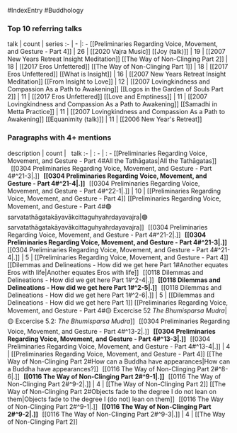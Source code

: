 #IndexEntry #Buddhology

### Top 10 referring talks
talk | count | series
:- | - |: -
[[Preliminaries Regarding Voice, Movement, and Gesture - Part 4]] | 26 | [[2020 Vajra Music]]
[[Joy (talk)]] | 19 | [[2007 New Years Retreat Insight Meditation]]
[[The Way of Non-Clinging Part 2]] | 18 | [[2017 Eros Unfettered]]
[[The Way of Non-Clinging Part 1]] | 18 | [[2017 Eros Unfettered]]
[[What is Insight]] | 16 | [[2007 New Years Retreat Insight Meditation]]
[[From Insight to Love]] | 12 | [[2007 Lovingkindness and Compassion As a Path to Awakening]]
[[Logos in the Garden of Souls Part 2]] | 11 | [[2017 Eros Unfettered]]
[[Love and Emptiness]] | 11 | [[2007 Lovingkindness and Compassion As a Path to Awakening]]
[[Samadhi in Metta Practice]] | 11 | [[2007 Lovingkindness and Compassion As a Path to Awakening]]
[[Equanimity (talk)]] | 11 | [[2006 New Year's Retreat]]

### Paragraphs with 4+ mentions
description | count | &nbsp;&nbsp;talk
:- | : - | : -
[[Preliminaries Regarding Voice, Movement, and Gesture - Part 4#All the Tathāgatas\|All the Tathāgatas]] &nbsp;&nbsp;[[0304 Preliminaries Regarding Voice, Movement, and Gesture - Part 4#^21-3\|.]] &nbsp; **[[0304 Preliminaries Regarding Voice, Movement, and Gesture - Part 4#^21-4\|.]]** &nbsp; [[0304 Preliminaries Regarding Voice, Movement, and Gesture - Part 4#^22-1\|.]] | 10 | [[Preliminaries Regarding Voice, Movement, and Gesture - Part 4]]
[[Preliminaries Regarding Voice, Movement, and Gesture - Part 4#🟢sarvatathāgatakāyavākcittaguhyahṛdayavajra\|🟢sarvatathāgatakāyavākcittaguhyahṛdayavajra]] &nbsp;&nbsp;[[0304 Preliminaries Regarding Voice, Movement, and Gesture - Part 4#^21-2\|.]] &nbsp; **[[0304 Preliminaries Regarding Voice, Movement, and Gesture - Part 4#^21-3\|.]]** &nbsp; [[0304 Preliminaries Regarding Voice, Movement, and Gesture - Part 4#^21-4\|.]] | 5 | [[Preliminaries Regarding Voice, Movement, and Gesture - Part 4]]
[[Dilemmas and Delineations - How did we get here Part 1#Another equates Eros with life\|Another equates Eros with life]] &nbsp;&nbsp;[[0118 Dilemmas and Delineations - How did we get here Part 1#^2-4\|.]] &nbsp; **[[0118 Dilemmas and Delineations - How did we get here Part 1#^2-5\|.]]** &nbsp; [[0118 Dilemmas and Delineations - How did we get here Part 1#^2-6\|.]] | 5 | [[Dilemmas and Delineations - How did we get here Part 1]]
[[Preliminaries Regarding Voice, Movement, and Gesture - Part 4#🟡 Excercise 52 _The Bhumisparsa Mudra_\|🟡 Excercise 5.2: _The Bhumisparsa Mudra_]] &nbsp;&nbsp;[[0304 Preliminaries Regarding Voice, Movement, and Gesture - Part 4#^13-2\|.]] &nbsp; **[[0304 Preliminaries Regarding Voice, Movement, and Gesture - Part 4#^13-3\|.]]** &nbsp; [[0304 Preliminaries Regarding Voice, Movement, and Gesture - Part 4#^13-4\|.]] | 4 | [[Preliminaries Regarding Voice, Movement, and Gesture - Part 4]]
[[The Way of Non-Clinging Part 2#How can a Buddha have appearances\|How can a Buddha have appearances?]] &nbsp;&nbsp;[[0116 The Way of Non-Clinging Part 2#^8-6\|.]] &nbsp; **[[0116 The Way of Non-Clinging Part 2#^9-1\|.]]** &nbsp; [[0116 The Way of Non-Clinging Part 2#^9-2\|.]] | 4 | [[The Way of Non-Clinging Part 2]]
[[The Way of Non-Clinging Part 2#Objects fade to the degree I do not lean on them\|Objects fade to the degree I (do not) lean on them]] &nbsp;&nbsp;[[0116 The Way of Non-Clinging Part 2#^9-1\|.]] &nbsp; **[[0116 The Way of Non-Clinging Part 2#^9-2\|.]]** &nbsp; [[0116 The Way of Non-Clinging Part 2#^9-3\|.]] | 4 | [[The Way of Non-Clinging Part 2]]

